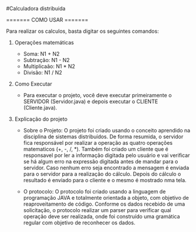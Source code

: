 #Calculadora distribuida

======= COMO USAR =======

Para realizar os calculos, basta digitar os seguintes comandos:

1. Operações matemáticas
    - Soma: N1 + N2
    - Subtração: N1 - N2
    - Multiplicaão: N1 * N2
    - Divisão: N1 / N2


2. Como Executar
    - Para executar o projeto, você deve executar primeiramente o SERVIDOR (Servidor.java) e depois executar o CLIENTE (Cliente.java).
  

3. Explicação do projeto
    - Sobre o Projeto: 
    O projeto foi criado usando o conceito aprendido na disciplina de sistemas distribuídos. De forma resumida, o servidor fica responsável por realizar a operação as    quatro operações matematicos (+, -, /, *). Também foi criado um cliente que é responsavel por ler a informação digitada pelo usuário e vai verificar se há algum erro     na expressão digitada antes de mandar para o servidor. Caso nenhum erro seja encontrado a mensagem é enviada para o servidor para a realização do cálculo. Depois do     cálculo o resultado é enviado para o cliente e o mesmo é mostrado nma tela. 
    
    - O protocolo:
    O protocolo foi criado usando a linguagem de programação JAVA e totalmente orientada a objeto, com objetivo de reaproveitamento de código. Conforme os dados recebido de uma solicitação, o protocolo realizar um parser para verificar qual operação deve ser realizada, onde foi construído uma gramática regular com objetivo de reconhecer os dados.
